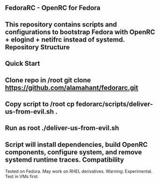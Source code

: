 FedoraRC - OpenRC for Fedora
---
This repository contains scripts and configurations to bootstrap Fedora with OpenRC + elogind + netifrc instead of systemd.
Repository Structure
---
Quick Start
---
Clone repo in /root
git clone https://github.com/alamahant/fedorarc.git
---
Copy script to /root
cp fedorarc/scripts/deliver-us-from-evil.sh .
---
Run as root
./deliver-us-from-evil.sh
---

Script will install dependencies, build OpenRC components, configure system, and remove systemd runtime traces.
Compatibility
---

Tested on Fedora. May work on RHEL derivatives.
Warning:
Experimental. Test in VMs first.